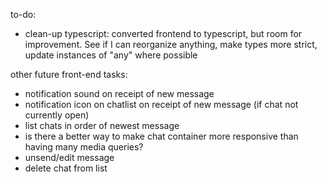 to-do:

- clean-up typescript: converted frontend to typescript, but room for improvement. See if I can reorganize anything, make types more strict, update instances of "any" where possible

other future front-end tasks:

- notification sound on receipt of new message
- notification icon on chatlist on receipt of new message (if chat not currently open)
- list chats in order of newest message
- is there a better way to make chat container more responsive than having many media queries?
- unsend/edit message
- delete chat from list
